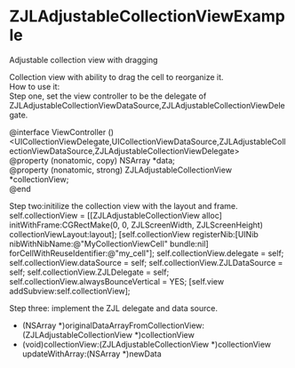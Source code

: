 # ZJLAdjustableCollectionViewExample
Adjustable collection view with dragging

Collection view with ability to drag the cell to reorganize it.  
How to use it:  
Step one, set the view controller to be the delegate of ZJLAdjustableCollectionViewDataSource,ZJLAdjustableCollectionViewDelegate.  

@interface ViewController ()<UICollectionViewDelegate,UICollectionViewDataSource,ZJLAdjustableCollectionViewDataSource,ZJLAdjustableCollectionViewDelegate>  
@property (nonatomic, copy) NSArray *data;  
@property (nonatomic, strong) ZJLAdjustableCollectionView *collectionView;  
@end  

Step two:initilize the collection view with the layout and frame.  
self.collectionView = [[ZJLAdjustableCollectionView alloc] initWithFrame:CGRectMake(0, 0, ZJLScreenWidth, ZJLScreenHeight) collectionViewLayout:layout];
    [self.collectionView registerNib:[UINib nibWithNibName:@"MyCollectionViewCell" bundle:nil] forCellWithReuseIdentifier:@"my_cell"];
    self.collectionView.delegate = self;
    self.collectionView.dataSource = self;
    self.collectionView.ZJLDataSource = self;
    self.collectionView.ZJLDelegate = self;
    self.collectionView.alwaysBounceVertical = YES;
    [self.view addSubview:self.collectionView];  
    
Step three: implement the ZJL delegate and data source.  
- (NSArray *)originalDataArrayFromCollectionView:(ZJLAdjustableCollectionView *)collectionView  
- (void)collectionView:(ZJLAdjustableCollectionView *)collectionView updateWithArray:(NSArray *)newData  



